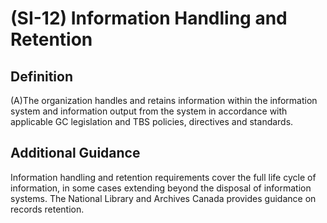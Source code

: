 
# (SI-12) Information Handling and Retention

## Definition

(A)The organization handles and retains information within the information system and information output from the system in accordance with applicable GC legislation and TBS policies, directives and standards.

## Additional Guidance

Information handling and retention requirements cover the full life cycle of information, in some cases extending beyond the disposal of information systems. The National Library and Archives Canada provides guidance on records retention.
